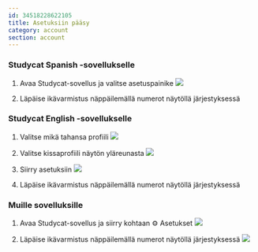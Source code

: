 ```yaml
---
id: 34518228622105
title: Asetuksiin pääsy
category: account
section: account
---
```

### Studycat Spanish -sovellukselle

1. Avaa Studycat-sovellus ja valitse asetuspainike
![](https://help.studycat.com/hc/article_attachments/34518228606873)

2. Läpäise ikävarmistus näppäilemällä numerot näytöllä järjestyksessä

### Studycat English -sovellukselle

1. Valitse mikä tahansa profiili
![](https://help.studycat.com/hc/article_attachments/34518228607769)

2. Valitse kissaprofiili näytön yläreunasta
![](https://help.studycat.com/hc/article_attachments/34518215417241)

3. Siirry asetuksiin
![](https://help.studycat.com/hc/article_attachments/34518215418265)

4. Läpäise ikävarmistus näppäilemällä numerot näytöllä järjestyksessä

### Muille sovelluksille

1. Avaa Studycat-sovellus ja siirry kohtaan ⚙️ Asetukset
![](https://help.studycat.com/hc/article_attachments/34518228611353)

2. Läpäise ikävarmistus näppäilemällä numerot näytöllä järjestyksessä
![](https://help.studycat.com/hc/article_attachments/34518215421977)